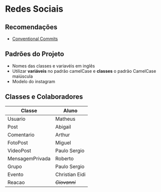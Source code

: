 # Redes Sociais

## Recomendações

- [Conventional Commits](https://www.conventionalcommits.org/en/v1.0.0/#summary)

## Padrões do Projeto

- Nomes das classes e variavéis em inglês
- Utilizar **variáveis** no padrão camelCase e **classes** o padrão CamelCase maiúscula
- Modelo do instagram

## Classes e Colaboradores

| Classe | Aluno |
|---------|------|
| Usuario | Matheus |
| Post | Abigail |
| Comentario | Arthur |
| FotoPost | Miguel |
| VideoPost | Paulo Sergio |
| MensagemPrivada | Roberto |
| Grupo | Paulo Sergio |
| Evento | Christian Eidi |
| Reacao | ~~*Giovanni*~~ |
